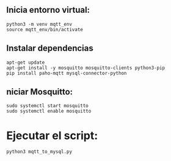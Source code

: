 ## Inicia entorno virtual:
    python3 -m venv mqtt_env
    source mqtt_env/bin/activate

## Instalar dependencias
    apt-get update
    apt-get install -y mosquitto mosquitto-clients python3-pip
    pip install paho-mqtt mysql-connector-python

## niciar Mosquitto:
    sudo systemctl start mosquitto
    sudo systemctl enable mosquitto

# Ejecutar el script:
    python3 mqtt_to_mysql.py
